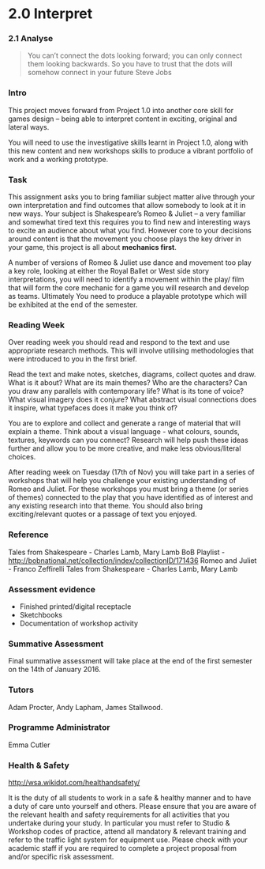 # 2.0 Interpret  
### 2.1 Analyse

> You can’t connect the dots looking forward; you can only connect them looking backwards. So you have to trust that the dots will somehow connect in your future Steve Jobs


### Intro

This project moves forward from Project 1.0 into another core skill for games design – being able to interpret content in exciting, original and lateral ways. 

You will need to use the investigative skills learnt in Project 1.0, along with this new content and new workshops skills to produce a vibrant portfolio of work and a working prototype.

### Task
This assignment asks you to bring familiar subject matter alive through your own interpretation and find outcomes that allow somebody to look at it in new ways. Your subject is Shakespeare’s Romeo & Juliet – a very familiar and somewhat tired text this requires you to find new and interesting ways to excite an audience about what you find. However core to your decisions around content is that the movement you choose plays the key driver in your game, this project is all about **mechanics first**. 

A number of versions of Romeo & Juliet use dance and movement too play a key role, looking at either the Royal Ballet or West side story interpretations, you will need to identify a movement within the play/ film that will form the core mechanic for a game you will research and develop as teams. Ultimately You need to produce a playable prototype which will be exhibited at the end of the semester. 

### Reading Week
Over reading week you should read and respond to the text and use appropriate research methods. This will involve utilising methodologies that were introduced to you in the first brief. 

Read the text and make notes, sketches, diagrams, collect quotes and draw. What is it about? What are its main themes? Who are the characters? Can you draw any parallels with contemporary life? What is its tone of voice? What visual imagery does it conjure? 
What abstract visual connections does it inspire, what typefaces does it make you think of?

You are to explore and collect and generate a range of material that will explain a theme. Think about a visual language - what colours, sounds, textures, keywords can you connect? Research will help push these ideas further and allow you to be more creative, and make less obvious/literal choices. 

After reading week on Tuesday (17th of Nov) you will take part in a series of workshops that will help you challenge your existing understanding of Romeo and Juliet. For these workshops you must bring a theme (or series of themes) connected to the play that you have identified as of interest and any existing research into that theme. You should also bring exciting/relevant quotes or a passage of text you enjoyed. 



### Reference
Tales from Shakespeare - Charles Lamb, Mary Lamb
BoB Playlist - http://bobnational.net/collection/index/collectionID/171436
Romeo and Juliet -  Franco Zeffirelli
Tales from Shakespeare - Charles Lamb, Mary Lamb


### Assessment evidence
- Finished printed/digital receptacle
- Sketchbooks
- Documentation of workshop activity

### Summative Assessment 
Final summative assessment will take place at the end of the first semester on the 14th of January 2016.

### Tutors
Adam Procter, Andy Lapham, James Stallwood.

### Programme Administrator 
Emma Cutler 

### Health & Safety
http://wsa.wikidot.com/healthandsafety/

It is the duty of all students to work in a safe & healthy manner and to have a duty of care unto yourself and others. Please ensure that you are aware of the relevant health and safety requirements for all activities that you undertake during your study. In particular you must refer to Studio & Workshop codes of practice, attend all mandatory & relevant training and refer to the traffic light system for equipment use. Please check with your academic staff if you are required to complete a project proposal from and/or specific risk assessment.
